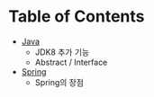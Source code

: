 # Table of Contents
- [Java](https://github.com/BinSin/Interview_Question/tree/master/Java)
  - JDK8 추가 기능
  - Abstract / Interface
- [Spring](https://github.com/BinSin/Interview_Question/tree/master/Spring)
  - Spring의 장점
